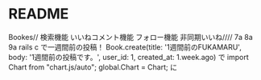 # README

Bookes//
検索機能
いいねコメント機能
フォロー機能
非同期いいね////
7a 8a 9a
rails c で一週間前の投稿！
Book.create(title: '1週間前のFUKAMARU', body: '1週間前の投稿です。', user_id: 1, created_at: 1.week.ago)
で
import Chart from "chart.js/auto";
global.Chart = Chart; 
に

